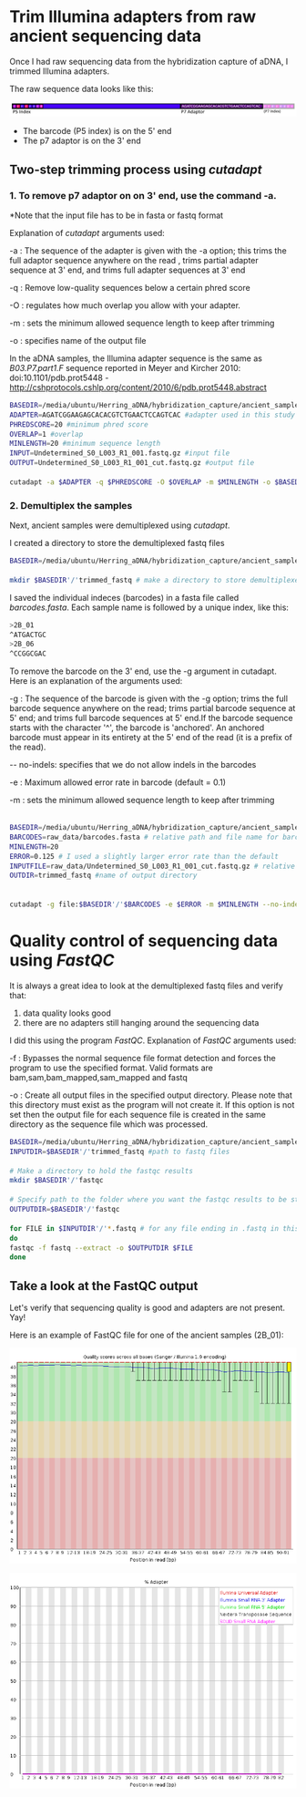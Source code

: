
# Trim Illumina adapters from raw ancient sequencing data

Once I had raw sequencing data from the hybridization capture of aDNA, I trimmed Illumina adapters.

The raw sequence data looks like this:

![seq-img](example_figures/sequence_adapters.png)

 * The barcode (P5 index) is on the 5' end 
 * The p7 adaptor is on the 3' end


## Two-step trimming process using *cutadapt*

### 1. To remove p7 adaptor on on 3' end, use the command -a.
*Note that the input file has to be in fasta or fastq format

Explanation of *cutadapt* arguments used:

-a : The sequence of the adapter is given with the -a option; this trims the full adaptor sequence anywhere on the read , trims partial adapter sequence at 3' end, and trims full adapter sequences at 3' end

-q : Remove low-quality sequences below a certain phred score

-O : regulates how much overlap you allow with your adapter.

-m : sets the minimum allowed sequence length to keep after trimming

-o : specifies name of the output file



In the aDNA samples, the Illumina adapter sequence is the same as *B03.P7.part1.F* sequence reported in Meyer and Kircher 2010: doi:10.1101/pdb.prot5448 - http://cshprotocols.cshlp.org/content/2010/6/pdb.prot5448.abstract



``` bash
BASEDIR=/media/ubuntu/Herring_aDNA/hybridization_capture/ancient_samples/raw_data #directory with raw data
ADAPTER=AGATCGGAAGAGCACACGTCTGAACTCCAGTCAC #adapter used in this study
PHREDSCORE=20 #minimum phred score
OVERLAP=1 #overlap
MINLENGTH=20 #minimum sequence length
INPUT=Undetermined_S0_L003_R1_001.fastq.gz #input file
OUTPUT=Undetermined_S0_L003_R1_001_cut.fastq.gz #output file

cutadapt -a $ADAPTER -q $PHREDSCORE -O $OVERLAP -m $MINLENGTH -o $BASEDIR'/'$OUTPUT $BASEDIR'/'$INPUT

```
### 2. Demultiplex the samples

Next, ancient samples were demultiplexed using *cutadapt*. 

I created a directory to store the demultiplexed fastq files

``` bash
BASEDIR=/media/ubuntu/Herring_aDNA/hybridization_capture/ancient_samples # directory for ancient samples

mkdir $BASEDIR'/'trimmed_fastq # make a directory to store demultiplexed fastq files

```

I saved the individual indeces (barcodes) in a fasta file called *barcodes.fasta*. Each sample name is followed by a unique index, like this:

``` bash
>2B_01
^ATGACTGC
>2B_06
^CCGGCGAC

```

To remove the barcode on the 3' end, use the -g argument in cutadapt. Here is an explanation of the arguments used:

 -g : The sequence of the barcode is given with the -g option; trims the full barcode sequence anywhere on the read; trims partial barcode sequence at 5' end; and trims full barcode sequences at 5' end.If the barcode sequence starts with the character '^',  the barcode is 'anchored'. An anchored barcode must  appear in its entirety at the 5' end of the read (it is a prefix of the read).

-- no-indels: specifies that we do not allow indels in the barcodes

-e : Maximum allowed error rate in barcode (default = 0.1)

-m : sets the minimum allowed sequence length to keep after trimming


``` bash

BASEDIR=/media/ubuntu/Herring_aDNA/hybridization_capture/ancient_samples # base directory
BARCODES=raw_data/barcodes.fasta # relative path and file name for barcodes
MINLENGTH=20
ERROR=0.125 # I used a slightly larger error rate than the default
INPUTFILE=raw_data/Undetermined_S0_L003_R1_001_cut.fastq.gz # relative path and file name for sequencing data (adapters removed)
OUTDIR=trimmed_fastq #name of output directory


cutadapt -g file:$BASEDIR'/'$BARCODES -e $ERROR -m $MINLENGTH --no-indels --discard-untrimmed -o $BASEDIR'/'$OUTDIR'/'"{name}.fastq" $BASEDIR'/'$INPUTFILE 

```

# Quality control of sequencing data using *FastQC*

It is always a great idea to look at the demultiplexed fastq files and verify that:
1. data quality looks good
2. there are no adapters still hanging around the sequencing data

I did this using the program *FastQC*. Explanation of *FastQC* arguments used:

-f : Bypasses the normal sequence file format  detection  and  forces
              the  program  to  use  the  specified format.  Valid formats are
              bam,sam,bam_mapped,sam_mapped and fastq
              
-o : Create all output  files  in  the  specified  output  directory.
              Please  note  that this directory must exist as the program will
              not create it.  If this option is not set then the  output  file
              for  each  sequence file is created in the same directory as the
              sequence file which was processed.

``` bash
BASEDIR=/media/ubuntu/Herring_aDNA/hybridization_capture/ancient_samples #path of base directory
INPUTDIR=$BASEDIR'/'trimmed_fastq #path to fastq files

# Make a directory to hold the fastqc results
mkdir $BASEDIR'/'fastqc 

# Specify path to the folder where you want the fastqc results to be stored
OUTPUTDIR=$BASEDIR'/'fastqc 

for FILE in $INPUTDIR'/'*.fastq # for any file ending in .fastq in this directory
do
fastqc -f fastq --extract -o $OUTPUTDIR $FILE
done

```
## Take a look at the FastQC output 

Let's verify that sequencing quality is good and adapters are not present. Yay!

Here is an example of FastQC file for one of the ancient samples (2B_01):

![quality-img](example_figures/fastqc_quality.png)

![adapter-img](example_figures/fastqc_adapter.png)